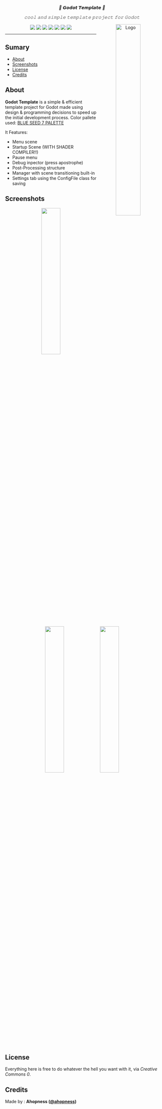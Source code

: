 <div align="center">
    <p align="center"> <i> 🖤 𝙂𝙤𝙙𝙤𝙩 𝙏𝙚𝙢𝙥𝙡𝙖𝙩𝙚 🖤 </i> </p>
    <p align="center"> <i> 𝚌𝚘𝚘𝚕 𝚊𝚗𝚍 𝚜𝚒𝚖𝚙𝚕𝚎 𝚝𝚎𝚖𝚙𝚕𝚊𝚝𝚎 𝚙𝚛𝚘𝚓𝚎𝚌𝚝 𝚏𝚘𝚛 𝙶𝚘𝚍𝚘𝚝 </i> </p>
    <img src="https://user-images.githubusercontent.com/56614267/197660909-7d54ecbe-a21f-4d57-836f-37b2b1b450af.png" alt="Logo" align="right" width="40%"></img>
    <img src="https://img.shields.io/badge/license-CC0-404040?style=flat-square" align="center"></img>
    <img src="https://img.shields.io/github/stars/Ahopness/GodotTemplate?color=404040&style=flat-square" align="center"></img>
    <img src="https://img.shields.io/github/forks/Ahopness/GodotTemplate?color=404040&style=flat-square" align="center"></img>
    <img src="https://img.shields.io/badge/version-2.0-404040?style=flat-square" align="center"></img>
    <img src="https://img.shields.io/github/repo-size/Ahopness/GodotTemplate?color=404040&style=flat-square" align="center"></img>
    <img src="https://img.shields.io/github/last-commit/Ahopness/GodotTemplate?color=404040&style=flat-square" align="center"></img>
    <img src="https://img.shields.io/badge/Twitter-Ahopness-404040?style=flat-square" align="center"></img>
    <hr>
</div>

## Sumary

* [About](#about)
* [Screenshots](#screenshots)
* [License](#license)
* [Credits](#credits)

## About

**Godot Template** is a simple & efficient template project for Godot made using design & programming decisions to speed up the initial development process. Color pallete used: [BLUE SEED 7 PALETTE](https://lospec.com/palette-list/ty-blue-seed-7)

It Features:
- Menu scene
- Startup Scene (WITH SHADER COMPILER!!)
- Pause menu
- Debug inpector (press apostrophe)
- Post-Processing structure
- Manager with scene transitioning built-in
- Settings tab using the ConfigFile class for saving


## Screenshots

<div align="center">
   <img src="https://user-images.githubusercontent.com/56614267/197662780-97d9a7e7-1b2d-476d-9ebe-61292ce159cd.png" align="center" width="35%"></img>
   <img src="https://user-images.githubusercontent.com/56614267/197662825-a93ffd28-ed6f-4bd5-b63e-9616a56a98d0.png" align="center" width="35%"></img>
   <img src="https://user-images.githubusercontent.com/56614267/197662862-14c918b0-fac8-4649-b907-10d0308b0b7b.png" align="center" width="35%"></img>
</div>


## License

Everything here is free to do whatever the hell you want with it, via *Creative Commons 0*.


## Credits

Made by : **Ahopness ([@ahopness](http://twitter.com/ahopness "My Twitter Account"))**
